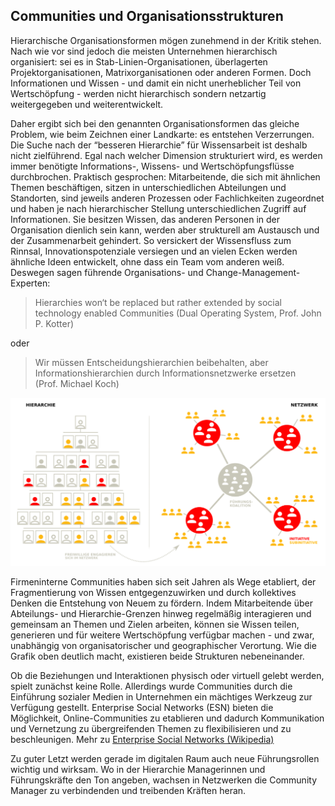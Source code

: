 ## Communities und Organisationsstrukturen

Hierarchische Organisationsformen mögen zunehmend in der Kritik stehen. 
Nach wie vor sind jedoch die meisten Unternehmen hierarchisch
organisiert: sei es in Stab-Linien-Organisationen, überlagerten
Projektorganisationen, Matrixorganisationen oder anderen Formen. Doch
Informationen und Wissen - und damit ein nicht unerheblicher Teil
von Wertschöpfung - werden nicht hierarchisch sondern netzartig
weitergegeben und weiterentwickelt.

Daher ergibt sich bei den genannten Organisationsformen das gleiche
Problem, wie beim Zeichnen einer Landkarte: es entstehen Verzerrungen.
Die Suche nach der “besseren Hierarchie” für Wissensarbeit ist deshalb
nicht zielführend. Egal nach welcher Dimension strukturiert wird, es
werden immer benötigte Informations-, Wissens- und Wertschöpfungsflüsse
durchbrochen. Praktisch gesprochen: Mitarbeitende, die sich mit
ähnlichen Themen beschäftigen, sitzen in unterschiedlichen Abteilungen
und Standorten, sind jeweils anderen Prozessen oder Fachlichkeiten
zugeordnet und haben je nach hierarchischer Stellung unterschiedlichen
Zugriff auf Informationen. Sie besitzen Wissen, das anderen Personen in
der Organisation dienlich sein kann, werden aber strukturell am
Austausch und der Zusammenarbeit gehindert. So versickert der
Wissensfluss zum Rinnsal, Innovationspotenziale versiegen und an vielen
Ecken werden ähnliche Ideen entwickelt, ohne dass ein Team vom anderen
weiß. Deswegen sagen führende Organisations- und
Change-Management-Experten:

> Hierarchies won‘t be replaced but rather extended by social technology
> enabled Communities (Dual Operating System, Prof. John P. Kotter)

oder

> Wir müssen Entscheidungshierarchien beibehalten, aber
> Informationshierarchien durch Informationsnetzwerke ersetzen
> (Prof. Michael Koch)

![](images/Netzwerk.png)

Firmeninterne Communities haben sich seit Jahren als Wege etabliert, der
Fragmentierung von Wissen entgegenzuwirken und durch kollektives Denken
die Entstehung von Neuem zu fördern. Indem Mitarbeitende über
Abteilungs- und Hierarchie-Grenzen hinweg regelmäßig interagieren und
gemeinsam an Themen und Zielen arbeiten, können sie Wissen teilen,
generieren und für weitere Wertschöpfung verfügbar machen - und zwar,
unabhängig von organisatorischer und geographischer Verortung. Wie die
Grafik oben deutlich macht, existieren beide Strukturen nebeneinander.

Ob die Beziehungen und Interaktionen physisch oder virtuell gelebt
werden, spielt zunächst keine Rolle. Allerdings wurde Communities durch
die Einführung sozialer Medien in Unternehmen ein mächtiges Werkzeug zur
Verfügung gestellt. Enterprise Social Networks (ESN) bieten die
Möglichkeit, Online-Communities zu etablieren und dadurch Kommunikation
und Vernetzung zu übergreifenden Themen zu flexibilisieren und zu
beschleunigen. Mehr zu [Enterprise Social Networks (Wikipedia)](https://en.wikipedia.org/wiki/Enterprise_social_networking)

Zu guter Letzt werden gerade im digitalen Raum auch neue Führungsrollen
wichtig und wirksam. Wo in der Hierarchie Managerinnen und
Führungskräfte den Ton angeben, wachsen in Netzwerken die Community
Manager zu verbindenden und treibenden Kräften heran.
